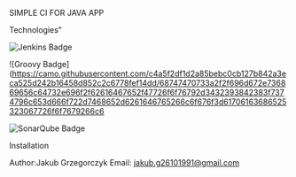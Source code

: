 SIMPLE CI FOR JAVA APP



Technologies"

![Jenkins Badge](https://camo.githubusercontent.com/f07984f16264bd6a4d8795653c37419551818e8aa338ae7fbf3b21ed057739c5/68747470733a2f2f696d672e736869656c64732e696f2f62616467652f4a656e6b696e732d4432343933393f7374796c653d666f722d7468652d6261646765266c6f676f3d6a656e6b696e73266c6f676f436f6c6f723d7768697465)

![Groovy Badge](https://camo.githubusercontent.com/c4a5f2df1d2a85bebc0cb127b842a3eca525d242b16458d852c2c6778fef14dd/68747470733a2f2f696d672e736869656c64732e696f2f62616467652f47726f6f76792d3432393842383f7374796c653d666f722d7468652d6261646765266c6f676f3d61706163686525323067726f6f7679266c6

![SonarQube Badge](https://camo.githubusercontent.com/b2614595460d3d5bb67e717f65e586365cc243adefaf6cb3c901f51f0b91f4ec/68747470733a2f2f696d672e736869656c64732e696f2f62616467652f536f6e6172517562652d3445394243443f7374796c653d666f722d7468652d6261646765266c6f676f3d736f6e617271756265266c6f676f436f6c6f723d7768697465)





Installation




Author:Jakub Grzegorczyk
Email: jakub.g26101991@gmail.com
